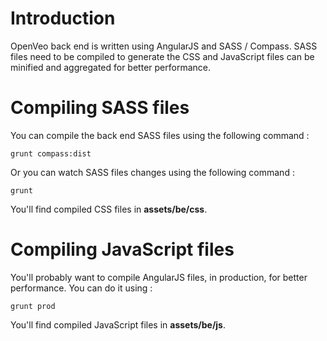 # Introduction

OpenVeo back end is written using AngularJS and SASS / Compass. SASS files need to be compiled to generate the CSS and JavaScript files can be minified and aggregated for better performance.

# Compiling SASS files

You can compile the back end SASS files using the following command :

    grunt compass:dist

Or you can watch SASS files changes using the following command :

    grunt

You'll find compiled CSS files in **assets/be/css**.

# Compiling JavaScript files

You'll probably want to compile AngularJS files, in production, for better performance. You can do it using :

    grunt prod

You'll find compiled JavaScript files in **assets/be/js**.

